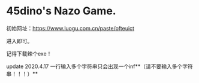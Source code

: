 # 45dino's Nazo Game.
初始网址：https://www.luogu.com.cn/paste/ofteuict

进入即可。

记得下载辣个exe！

update 2020.4.17 一行输入多个字符串只会出现一个inf**（请不要输入多个字符串！！！）**
